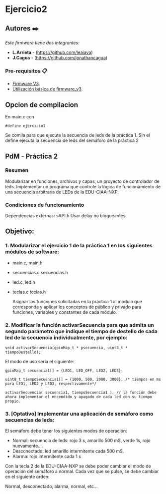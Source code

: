 # Ejercicio2
## Autores ✒️

_Este firmware tiene dos integrantes:_

* **L.Arrieta** - (https://github.com/leaiava)
* **J.Cagua** - (https://github.com/jonathancagua)

### Pre-requisitos 📋
- [Firmware V3](https://github.com/epernia/firmware_v3).
- [Utilización básica de firmware_v3](https://github.com/epernia/firmware_v3/blob/master/documentation/firmware/usage/usage-es.md).

## Opcion de compilacion
En main.c con 
 
    #define ejercicio1
Se comila para que ejecute la secuencia de leds de la práctica 1. Sin el define ejecuta la secuencia de leds del semáforo de la práctica 2

## PdM - Práctica 2

### Resumen
Modularizar en funciones, archivos y capas, un proyecto de controlador de leds. Implementar un programa que controle la lógica de funcionamiento de una secuencia arbitraria de LEDs de la EDU-CIAA-NXP.
### Condiciones de funcionamiento
Dependencias externas:
sAPI.h
Usar delay no bloqueantes
## Objetivo:

### 1. Modularizar el ejercicio 1 de la práctica 1 en los siguientes módulos de software:
- main.c, main.h
- secuencias.c secuencias.h
- led.c, led.h
- teclas.c teclas.h

  Asignar las funciones solicitadas en la práctica 1 al módulo que corresponda y aplicar los conceptos de público y privado para funciones, variables y constantes de cada módulo.

### 2. Modificar la función activarSecuencia para que admita un segundo parámetro que indique el tiempo de destello de cada led de la secuencia individualmente, por ejemplo:

    void activarSecuencia(gpioMap_t * psecuencia, uint8_t * tiempoDestello);

El modo de uso sería el siguiente:

    gpioMap_t secuencia1[] = {LED1, LED_OFF, LED2, LED3};

    uint8_t tiempoSecuencia1[] = {1000, 500, 2000, 3000}; /* tiempos en ms para LED1, LED2 y LED3, respectivamente*/

    activarSecuencia( secuencia1, tiempoSecuencia1 ); // la función debe ahora implementar el encendido y apagado de cada led con su tiempo propio.


### 3. [Optativo] Implementar una aplicación de semáforo como secuencias de leds:

El semáforo debe tener los siguientes modos de operación:
- Normal: secuencia de leds: rojo 3 s, amarillo 500 mS, verde 1s, rojo nuevamente....
- Desconectado: led amarillo intermitente cada 500 mS.
- Alarma: rojo intermitente cada 1 s

Con la tecla 2 de la EDU-CIAA-NXP se debe poder cambiar el modo de operación del semáforo a normal. Cada vez que se pulse, se debe cambiar en el siguiente orden:

Normal, desconectado, alarma, normal, etc...

